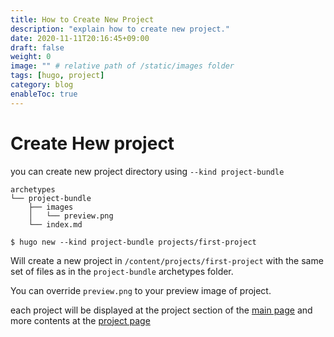 ```yaml
---
title: How to Create New Project
description: "explain how to create new project."
date: 2020-11-11T20:16:45+09:00
draft: false
weight: 0
image: "" # relative path of /static/images folder
tags: [hugo, project]
category: blog
enableToc: true
---
```


# Create Hew project

you can create new project directory using `--kind project-bundle`

```
archetypes
└── project-bundle
    ├── images
    │   └── preview.png
    └── index.md
```

```
$ hugo new --kind project-bundle projects/first-project
```

Will create a new project in `/content/projects/first-project` with the same set of files as in the `project-bundle` archetypes folder.

You can override `preview.png` to your preview image of project.

each project will be displayed at the project section of the [main page](/) and more contents at the [project page](/projects/first-project/)